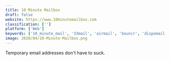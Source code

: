 ```yaml
---
title: 10 Minute Mailbox
draft: false 
website: https://www.10minutemailbox.com
classification: ['']
platform: ['Web']
keywords: ['10_minute_mail', '33mail', 'airmail', 'bouncr', 'dispomail.eu', 'dispostable', 'fakemail', 'guerrilla_mail', 'harakirimail', 'lazyinbox', 'maildrop', 'mailforspam', 'mailinator', 'mailsucker', 'minuteinbox', 'my_temp_mail', 'sneakemail', 'spamgourmet', 'yopmail']
image: 2020/04/10-Minute-Mailbox.png
---
```

Temporary email addresses don't have to suck.
